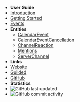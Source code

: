 - **User Guide**
- [Introduction](./)
- [Getting Started](./getting-started)
- [Events](./events)
- **Entities**
  - [CalendarEvent](./calendarevent)
  - [CalendarEventCancellation](./calendareventcancellation)
  - [ChannelReaction](./ChannelReaction)
  - [Mentions](./Mentions)
  - [ServerChannel](./ServerChannel)
- **Links**
- [Website](https://jgapi.dev)
- [Guilded](https://guilded.gg/JGAPI)
- [GitHub](https://github.com/JGAPI)
- **Statistics**
- ![GitHub last updated](https://img.shields.io/github/last-commit/JGAPI/JG_API-Docs?label=last%20updated)
- ![GitHub commit activity](https://img.shields.io/github/commit-activity/m/JGAPI/JG_API-Docs)
